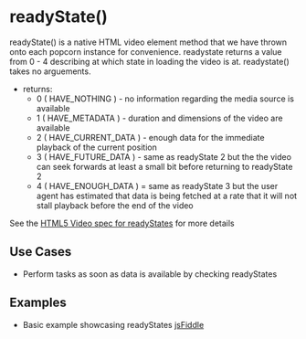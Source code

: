 readyState()
============

readyState() is a native HTML video element method that we have thrown onto each popcorn instance for convenience. readystate returns a value from 0 - 4 describing at which state in loading the video is at. readystate() takes no arguements.

* returns:
  * 0 ( HAVE_NOTHING ) - no information regarding the media source is available
  * 1 ( HAVE_METADATA ) - duration and dimensions of the video are available
  * 2 ( HAVE_CURRENT_DATA ) - enough data for the immediate playback of the current position
  * 3 ( HAVE_FUTURE_DATA ) - same as readyState 2 but the the video can seek forwards at least a small bit before returning to readyState 2
  * 4 ( HAVE_ENOUGH_DATA ) = same as readyState 3 but the user agent has estimated that data is being fetched at a rate that it will not stall playback before the end of the video 

See the [HTML5 Video spec for readyStates](http://www.w3.org/TR/html5/video.html#dom-media-have_nothing) for more details

Use Cases
-----------

* Perform tasks as soon as data is available by checking readyStates

Examples
----------

* Basic example showcasing readyStates [jsFiddle](http://jsfiddle.net/P3EKk/)
